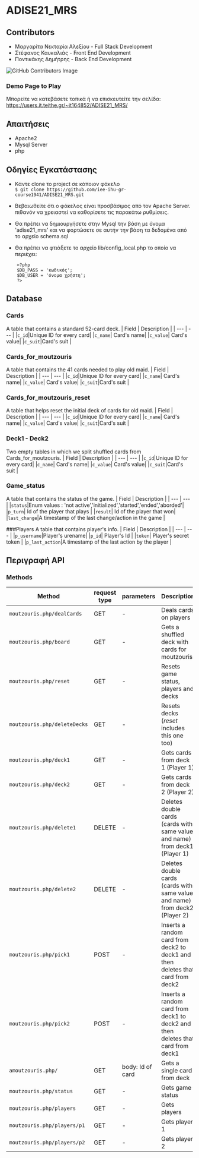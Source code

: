 # ADISE21_MRS

## Contributors
* Μαργαρίτα Νεκταρία Αλεξίου - Full Stack Development
* Στέφανος Καυκαλιάς - Front End Development
* Ποντικάκης Δημήτρης - Back End Development

![GitHub Contributors Image](https://contrib.rocks/image?repo=iee-ihu-gr-course1941/ADISE21_MRS)

### Demo Page to Play

Μπορείτε να κατεβάσετε τοπικά ή να επισκευτείτε την σελίδα: 
https://users.it.teithe.gr/~it164852/ADISE21_MRS/

## Απαιτήσεις

* Apache2
* Mysql Server
* php

## Οδηγίες Εγκατάστασης

 * Κάντε clone το project σε κάποιον φάκελο <br/>
  `$ git clone https://github.com/iee-ihu-gr-course1941/ADISE21_MRS.git`

 * Βεβαιωθείτε ότι ο φάκελος είναι προσβάσιμος από τον Apache Server. πιθανόν να χρειαστεί να καθορίσετε τις παρακάτω ρυθμίσεις.

 * Θα πρέπει να δημιουργήσετε στην Mysql την βάση με όνομα 'adise21_mrs' και να φορτώσετε σε αυτήν την βάση τα δεδομένα από το αρχείο schema.sql

 * Θα πρέπει να φτιάξετε το αρχείο lib/config_local.php το οποίο να περιέχει:
```
    <?php
	$DB_PASS = 'κωδικός';
	$DB_USER = 'όνομα χρήστη';
    ?>
```

## Database

### Cards
A table that contains a standard 52-card deck.
| Field | Description |
| --- | --- |
|`c_id`|Unique ID for every card|
|`c_name`| Card's name|
|`c_value`| Card's value|
|`c_suit`|Card's suit |

### Cards_for_moutzouris
A table that contains the 41 cards needed to play old maid.
| Field | Description |
| --- | --- |
|`c_id`|Unique ID for every card|
|`c_name`| Card's name|
|`c_value`| Card's value|
|`c_suit`|Card's suit |

### Cards_for_moutzouris_reset
A table that helps reset the initial deck of cards for old maid.
| Field | Description |
| --- | --- |
|`c_id`|Unique ID for every card|
|`c_name`| Card's name|
|`c_value`| Card's value|
|`c_suit`|Card's suit |

### Deck1 - Deck2
Two empty tables in which we split shuffled cards from Cards_for_moutzouris.
| Field | Description |
| --- | --- |
|`c_id`|Unique ID for every card|
|`c_name`| Card's name|
|`c_value`| Card's value|
|`c_suit`|Card's suit |

### Game_status
A table that contains the status of the game.
| Field | Description |
| --- | --- |
|`status`|Enum values : 'not active','initialized','started','ended','aborded'|
|`p_turn`| Id of the player that plays |
|`result`| Id of the player that won|
|`last_change`|A timestamp of the last change/action in the game |

###Players
A table that contains player's info.
| Field | Description |
| --- | --- |
|`p_username`|Player's urename|
|`p_id`| Player's Id |
|`token`| Player's secret token |
|`p_last_action`|A timestamp of the last action by the player |

## Περιγραφή API

### **Methods**
| Method | request type | parameters | Description |
| --- | --- | --- | --- |
|`moutzouris.php/dealCards` | GET | - | Deals cards on players |
|`moutzouris.php/board` | GET | - | Gets a shuffled deck with cards for moutzouris |
|`moutzouris.php/reset` | GET | - | Resets game status, players and decks |
|`moutzouris.php/deleteDecks` | GET | - | Resets decks (*reset* includes this one too) |
|`moutzouris.php/deck1` | GET | - | Gets cards from deck 1 (Player 1) |
|`moutzouris.php/deck2` | GET | - | Gets cards from deck 2 (Player 2) |
|`moutzouris.php/delete1` | DELETE | - | Deletes double cards (cards with same value and name) from deck1 (Player 1) |
|`moutzouris.php/delete2` | DELETE | - | Deletes double cards (cards with same value and name) from deck2 (Player 2) |
|`moutzouris.php/pick1` | POST | - | Inserts a random card from deck2 to deck1 and then deletes that card from deck2 |
|`moutzouris.php/pick2` | POST  | - |Inserts a random card from deck1 to deck2 and then deletes that card from deck1 |
|`amoutzouris.php/` | GET | body: Id of card | Gets a single card from deck |
|`moutzouris.php/status` | GET | - | Gets game status |
|`moutzouris.php/players` | GET | - | Gets players |
|`moutzouris.php/players/p1` | GET | - | Gets player 1 |
|`moutzouris.php/players/p2` | GET | - | Gets player 2 |


